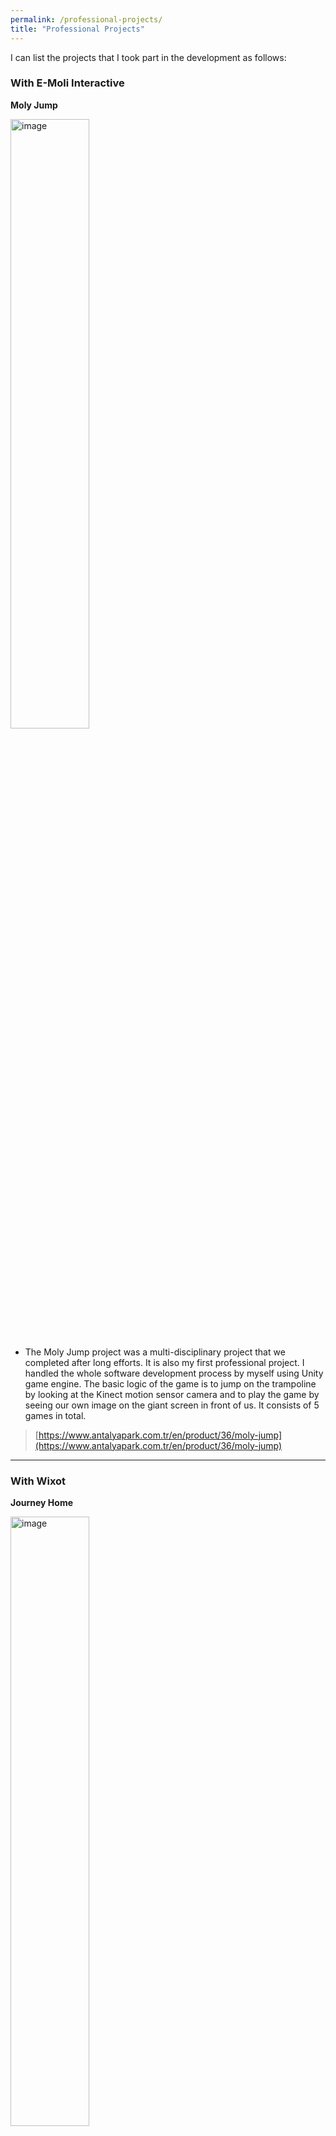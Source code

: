 ```yaml
---
permalink: /professional-projects/
title: "Professional Projects"
---
```



I can list the projects that I took part in the development as follows:

### With E-Moli Interactive

**Moly Jump**

<img src="https://i.ytimg.com/vi/QZRva9Tp8FQ/maxresdefault.jpg" align="center" alt="image" width="50%" height="auto">

- The Moly Jump project was a multi-disciplinary project that we completed after long efforts. It is also my first professional project. I handled the whole software development process by myself using Unity game engine. The basic logic of the game is to jump on the trampoline by looking at the Kinect motion sensor camera and to play the game by seeing our own image on the giant screen in front of us. It consists of 5 games in total.

> [https://www.antalyapark.com.tr/en/product/36/moly-jump](https://www.antalyapark.com.tr/en/product/36/moly-jump)

---

### With Wixot

**Journey Home**

<img src="https://play-lh.googleusercontent.com/n0Q39igxn-PaQr7DrxxF8rE1eed12MRp5jDa9E1E3xXXu2QNPyFObcSCMvlN05zfMw" align="center" alt="image" width="50%" height="auto">

> [https://apps.apple.com/tr/app/journey-home-merge-stories/id1635526159](https://apps.apple.com/tr/app/journey-home-merge-stories/id1635526159)

I made also **Run and Gun!**, **Knife Grind Master** and **Arm Gun Stack** but links are broken

---

### With Gigantic Games

**Base Defense!** 

<img src="https://is1-ssl.mzstatic.com/image/thumb/Purple126/v4/f6/01/f0/f601f0e2-056c-8fc9-779c-38dd71a92b19/AppIcon-0-0-1x_U007emarketing-0-0-0-7-0-0-sRGB-0-0-0-GLES2_U002c0-512MB-85-220-0-0.png/230x0w.webp" align="center" alt="image" width="50%" height="auto">

> [https://apps.apple.com/tr/app/base-defense/id1628006501](https://apps.apple.com/tr/app/base-defense/id1628006501)

**Touchdown Blitz:**

<img src="https://is1-ssl.mzstatic.com/image/thumb/Purple126/v4/97/1c/d2/971cd212-b0ae-7b3b-c8da-c5b12e8cd58c/AppIcon-0-0-1x_U007emarketing-0-0-0-7-0-0-sRGB-0-0-0-GLES2_U002c0-512MB-85-220-0-0.png/230x0w.webp" align="center" alt="image" width="50%" height="auto">

> [https://apps.apple.com/us/app/touchdown-blitz/id1584308863](https://apps.apple.com/us/app/touchdown-blitz/id1584308863)

**Evolving Run:** 

<img src="https://is1-ssl.mzstatic.com/image/thumb/Purple115/v4/95/1d/2e/951d2e05-f279-163c-7f0d-a31ac7e1225e/AppIcon-0-0-1x_U007emarketing-0-0-0-7-0-0-sRGB-0-0-0-GLES2_U002c0-512MB-85-220-0-0.png/230x0w.webp" align="center" alt="image" width="50%" height="auto">

> [https://apps.apple.com/lt/app/evolving-run/id1589089984](https://apps.apple.com/lt/app/evolving-run/id1589089984)

**Team Jumping**
> [https://apps.apple.com/tr/app/team-jumping/id1631822524](https://apps.apple.com/tr/app/team-jumping/id1631822524)

**Strong Archer**
> [https://apps.apple.com/tr/app/strong-archer/id1634579229](https://apps.apple.com/tr/app/strong-archer/id1634579229)

**Beauty Startup:** 
> [https://apps.apple.com/us/app/beauty-startup/id1601180835](https://apps.apple.com/us/app/beauty-startup/id1601180835)

**Fishing Universe**
> [https://apps.apple.com/tt/app/fishing-universe/id1625246508](https://apps.apple.com/tt/app/fishing-universe/id1625246508)

**Money Clerk**
> [https://apps.apple.com/tt/app/money-clerk/id1618927585](https://apps.apple.com/tt/app/money-clerk/id1618927585)

**Demolish Ramp**
> [https://apps.apple.com/us/app/demolish-ramp/id1610342327](https://apps.apple.com/us/app/demolish-ramp/id1610342327)

**Slice and Grow**
> [https://apps.apple.com/tt/app/slice-and-grow/id1617244361](https://apps.apple.com/tt/app/slice-and-grow/id1617244361)

**Shredder Runner**
> [https://apps.apple.com/tt/app/shredder-runner/id1614989249](https://apps.apple.com/tt/app/shredder-runner/id1614989249)

**Weapon Call**
> [https://apps.apple.com/tt/app/weapon-call/id1613406567](https://apps.apple.com/tt/app/weapon-call/id1613406567)

**Merge Vehicles**
> [https://apps.apple.com/us/app/merge-vehicles/id1611979759](https://apps.apple.com/us/app/merge-vehicles/id1611979759)

**Hair Shifter**
> [https://apps.apple.com/tt/app/hair-shifter/id1609061165](https://apps.apple.com/tt/app/hair-shifter/id1609061165)

**Quick Shooter:** 
> [https://apps.apple.com/us/app/quick-shooter-3d/id1607842970](https://apps.apple.com/us/app/quick-shooter-3d/id1607842970)

**Giant Collector 3D:** 
> [https://apps.apple.com/tr/app/giant-collector-3d/id1606182114](https://apps.apple.com/tr/app/giant-collector-3d/id1606182114)

**Evolve Adventure!:** 
> [https://apps.apple.com/us/app/evolve-adventure/id1602978849](https://apps.apple.com/us/app/evolve-adventure/id1602978849)

**Color Gang:** 
> [https://apps.apple.com/us/app/color-gang/id1597660191](https://apps.apple.com/us/app/color-gang/id1597660191)

**Minion Guard:** 
> [https://apps.apple.com/us/app/minion-guard/id1599738166](https://apps.apple.com/us/app/minion-guard/id1599738166)

**Daruma Run:** 
> [https://apps.apple.com/cy/app/daruma-run/id1593209732?l=tr](https://apps.apple.com/cy/app/daruma-run/id1593209732?l=tr)

**Finger Rider 3D:** 
> [https://apps.apple.com/ae/app/finger-rider-3d/id1594178988](https://apps.apple.com/ae/app/finger-rider-3d/id1594178988)

**Tornado Runner 3D:**
>  [https://apps.apple.com/tr/app/tornado-runner-3d/id1591588546?l=tr](https://apps.apple.com/tr/app/tornado-runner-3d/id1591588546?l=tr)

**Baddie Squad:** 
> [https://apps.apple.com/us/app/baddie-squad/id1585960073](https://apps.apple.com/us/app/baddie-squad/id1585960073)

**Spear Master:** 
> [https://apps.apple.com/tn/app/spear-master/id1583081937](https://apps.apple.com/tn/app/spear-master/id1583081937)

**Plane Cloner:** 
> [https://apps.apple.com/tr/app/plane-cloner/id1581314648](https://apps.apple.com/tr/app/plane-cloner/id1581314648)

**Hug Me Warm:** 
> [https://apps.apple.com/hu/app/hug-me-warm/id1593744756](https://apps.apple.com/hu/app/hug-me-warm/id1593744756)
